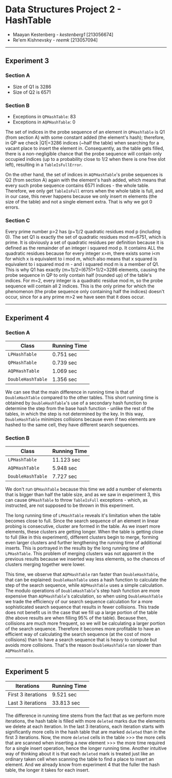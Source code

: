 # Data Structures Project 2 - HashTable 
- Maayan Kestenberg - _kestenberg1_ [213056674]
- Re'em Kishnevsky - _reemk_ [213057094]

------------------------------
## Experiment 3
### Section A
- Size of Q1 is 3286
- Size of Q2 is 6571

### Section B
- Exceptions in `QPHashTable`: 83
- Exceptions in `AQPHashTable`: 0

The set of indices in the probe sequence of an element in `QPHashTable` is Q1 (from section A)
with some constant added (the element's hash); therefore, in QP we check |Q1|=3286 indices (~half the table)
when searching for a vacant place to insert the element in. Consequently, as the table gets filled,
there is a non-negligible chance that the probe sequence will contain only occupied indices (up to
a probability close to 1/2 when there is one free slot left), resulting in a `TableIsFullError`.

On the other hand, the set of indices in `AQPHashTable`'s probe sequences is Q2 (from section A) again with the
element's hash added, which means that every such probe sequence contains 6571 indices - the whole table.
Therefore, we only get `TableIsFull` errors when the whole table is full, and in our case, this never happens
because we only insert m elements (the size of the table) and not a single element extra. That is why we got 0 errors.

### Section C
Every prime number p>2 has (p+1)/2 quadratic residues mod p (including 0). The set Q1 is exactly the set of quadratic
residues mod m=6751, which is prime. It is obviously a set of quadratic residues per definition because it is defined
as the remainder of an integer i squared mod p. It contains ALL the quadratic residues because for every integer x>m,
there exists some i&lt;m
for which x is equivalent to i mod m, which also means that x squared is equivalent to i squared
mod m - and i squared mod m is a member of Q1. This is why Q1 has exactly (m+1)/2=(6751+1)/2=3286 elements, causing the
probe sequence in QP to only contain half (rounded up) of the table's indices.
For m=2, every integer is a quadratic residue mod m, so the probe sequence will contain all 2 indices. This is the only
prime for which the phenomenon (the probe sequence only containing half the indices) doesn't occur, since for a any prime
m>2 we have seen that it does occur.


------------------------------
## Experiment 4
### Section A
 Class             | Running Time 
-------------------|--------------
 `LPHashTable`     | 0.751 sec
 `QPHashTable`     | 0.739 sec
 `AQPHashTable`    | 1.069 sec
 `DoubleHashTable` | 1.356 sec

We can see that the main difference in running time is that of `DoubleHashTable` compared to the other tables.
This short running time is obtained by `DoubleHashTable`'s use of a secondary hash function to 
determine the step from the base hash function - unlike the rest of the tables, in which the step 
is not determined by the key. In this way, `DoubleHashTable` minimizes collisions because even if two 
elements are hashed to the same cell, they have different search sequences.

 ### Section B
 Class             | Running Time 
-------------------|--------------
 `LPHashTable`     | 11.123 sec
 `AQPHashTable`    | 5.948 sec
 `DoubleHashTable` | 7.727 sec

 We don't run `QPHashTable` because this time we add a number of elements that is bigger than half the table size, and as we saw in experiment 3, this can cause `QPHashTable` to throw `TableIsFull` exceptions - which, as instructed, are not supposed to be thrown in this experiment.

 The long running time of `LPHashTable` reveals it's limitation when the table becomes close to full. Since the search sequence of an element in linear probing is consecutive, cluster are formed in the table. As we insert more elements, these clusters are getting longer. When the table is getting close to full (like in this experiment), different clusters begin to merge, forming even larger clusters and further lengthening the running time of additional inserts. This is portrayed in the results by the long running time of `LPHashTable`.
 This problem of merging clusters was not apparent in the previous results because we inserted way less elements, so the chances of clusters merging together were lower.

 This time, we observe that `AQPHashTable` ran faster than `DoubleHashTable`, that can be explained:
 `DoubleHashTable` uses a hash function to calculate the step of the search sequence, while `AQPHashTable` uses a simple calculation. The modulo operations of `DoubleHashTable`'s step hash function are more expensive than `AQPHashTable`'s calculation, so when using `DoubleHashTable` we trade the efficiency of our search sequence calculation for a more sophisticated search sequence that results in fewer collisions. This trade does not benefit us in the case that we fill up a large portion of the table (the above results are when filling 95% of the table). Because then, collisions are much more frequent, so we will be calculating a larger portion of the search sequence. Therefore it becomes more profitable to have an efficient way of calculating the search sequence (at the cost of more collisions) than to have a search sequence that is heavy to compute but avoids more collisions. That's the reason `DoubleHashTable` ran slower than `AQPHashTable`.

------------------------------
## Experiment 5
 Iterations         | Running Time 
--------------------|--------------
 First 3 iterations | 9.521 sec
 Last 3 iterations  | 33.813 sec

The difference in running time stems from the fact that as we perform more iterations, the hash 
table is filled with more `deleted` marks due the elements we delete at each iteration.
In the last 3 iterations, each iteration starts with significantly more cells in the hash table 
that are marked `deleted` than in the first 3 iterations. Now, the more `deleted` cells in the 
table >>> the more cells that are scanned when inserting a new element >>> the more time required 
for a single insert operation, hence the longer running time.
Another intuitive way of thinking about it is that each `deleted` mark is treated just like an 
ordinary taken cell when scanning the table to find a place to insert an element.
And we already know from experiment 4 that the fuller the hash table, the longer it takes for each insert.



 
